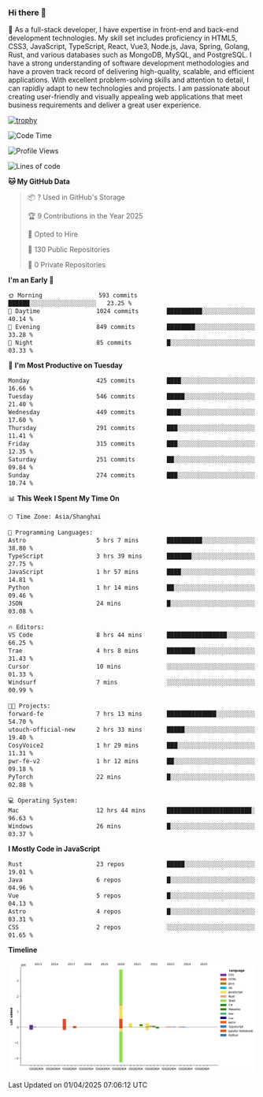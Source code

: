 ### Hi there 👋

🌱 As a full-stack developer, I have expertise in front-end and back-end development technologies. My skill set includes proficiency in HTML5, CSS3, JavaScript, TypeScript, React, Vue3, Node.js, Java, Spring, Golang, Rust, and various databases such as MongoDB, MySQL, and PostgreSQL. I have a strong understanding of software development methodologies and have a proven track record of delivering high-quality, scalable, and efficient applications. With excellent problem-solving skills and attention to detail, I can rapidly adapt to new technologies and projects. I am passionate about creating user-friendly and visually appealing web applications that meet business requirements and deliver a great user experience.

[![trophy](https://github-profile-trophy.vercel.app/?username=elton&rank=SECRET,SSS,SS,S,AAA,AA,A&theme=onedark&no-frame=true&margin-w=10)](https://github.com/ryo-ma/github-profile-trophy)

<!--START_SECTION:waka-->
![Code Time](http://img.shields.io/badge/Code%20Time-1%2C461%20hrs%2052%20mins-blue)

![Profile Views](http://img.shields.io/badge/Profile%20Views-0-blue)

![Lines of code](https://img.shields.io/badge/From%20Hello%20World%20I%27ve%20Written-5.6%20million%20lines%20of%20code-blue)

**🐱 My GitHub Data** 

> 📦 ? Used in GitHub's Storage 
 > 
> 🏆 9 Contributions in the Year 2025
 > 
> 💼 Opted to Hire
 > 
> 📜 130 Public Repositories 
 > 
> 🔑 0 Private Repositories 
 > 
**I'm an Early 🐤** 

```text
🌞 Morning                593 commits         ██████░░░░░░░░░░░░░░░░░░░   23.25 % 
🌆 Daytime                1024 commits        ██████████░░░░░░░░░░░░░░░   40.14 % 
🌃 Evening                849 commits         ████████░░░░░░░░░░░░░░░░░   33.28 % 
🌙 Night                  85 commits          █░░░░░░░░░░░░░░░░░░░░░░░░   03.33 % 
```
📅 **I'm Most Productive on Tuesday** 

```text
Monday                   425 commits         ████░░░░░░░░░░░░░░░░░░░░░   16.66 % 
Tuesday                  546 commits         █████░░░░░░░░░░░░░░░░░░░░   21.40 % 
Wednesday                449 commits         ████░░░░░░░░░░░░░░░░░░░░░   17.60 % 
Thursday                 291 commits         ███░░░░░░░░░░░░░░░░░░░░░░   11.41 % 
Friday                   315 commits         ███░░░░░░░░░░░░░░░░░░░░░░   12.35 % 
Saturday                 251 commits         ██░░░░░░░░░░░░░░░░░░░░░░░   09.84 % 
Sunday                   274 commits         ███░░░░░░░░░░░░░░░░░░░░░░   10.74 % 
```


📊 **This Week I Spent My Time On** 

```text
🕑︎ Time Zone: Asia/Shanghai

💬 Programming Languages: 
Astro                    5 hrs 7 mins        ██████████░░░░░░░░░░░░░░░   38.80 % 
TypeScript               3 hrs 39 mins       ███████░░░░░░░░░░░░░░░░░░   27.75 % 
JavaScript               1 hr 57 mins        ████░░░░░░░░░░░░░░░░░░░░░   14.81 % 
Python                   1 hr 14 mins        ██░░░░░░░░░░░░░░░░░░░░░░░   09.46 % 
JSON                     24 mins             █░░░░░░░░░░░░░░░░░░░░░░░░   03.08 % 

🔥 Editors: 
VS Code                  8 hrs 44 mins       █████████████████░░░░░░░░   66.25 % 
Trae                     4 hrs 8 mins        ████████░░░░░░░░░░░░░░░░░   31.43 % 
Cursor                   10 mins             ░░░░░░░░░░░░░░░░░░░░░░░░░   01.33 % 
Windsurf                 7 mins              ░░░░░░░░░░░░░░░░░░░░░░░░░   00.99 % 

🐱‍💻 Projects: 
forward-fe               7 hrs 13 mins       ██████████████░░░░░░░░░░░   54.70 % 
utouch-official-new      2 hrs 33 mins       █████░░░░░░░░░░░░░░░░░░░░   19.40 % 
CosyVoice2               1 hr 29 mins        ███░░░░░░░░░░░░░░░░░░░░░░   11.31 % 
pwr-fe-v2                1 hr 12 mins        ██░░░░░░░░░░░░░░░░░░░░░░░   09.18 % 
PyTorch                  22 mins             █░░░░░░░░░░░░░░░░░░░░░░░░   02.88 % 

💻 Operating System: 
Mac                      12 hrs 44 mins      ████████████████████████░   96.63 % 
Windows                  26 mins             █░░░░░░░░░░░░░░░░░░░░░░░░   03.37 % 
```

**I Mostly Code in JavaScript** 

```text
Rust                     23 repos            █████░░░░░░░░░░░░░░░░░░░░   19.01 % 
Java                     6 repos             █░░░░░░░░░░░░░░░░░░░░░░░░   04.96 % 
Vue                      5 repos             █░░░░░░░░░░░░░░░░░░░░░░░░   04.13 % 
Astro                    4 repos             █░░░░░░░░░░░░░░░░░░░░░░░░   03.31 % 
CSS                      2 repos             ░░░░░░░░░░░░░░░░░░░░░░░░░   01.65 % 
```



**Timeline**

![Lines of Code chart](https://raw.githubusercontent.com/elton/elton/main/assets/bar_graph.png)


 Last Updated on 01/04/2025 07:06:12 UTC
<!--END_SECTION:waka-->

<!--
**elton/elton** is a ✨ _special_ ✨ repository because its `README.md` (this file) appears on your GitHub profile.

Here are some ideas to get you started:

- 🔭 I’m currently working on ...
- 🌱 I’m currently learning ...
- 👯 I’m looking to collaborate on ...
- 🤔 I’m looking for help with ...
- 💬 Ask me about ...
- 📫 How to reach me: ...
- 😄 Pronouns: ...
- ⚡ Fun fact: ...
-->
